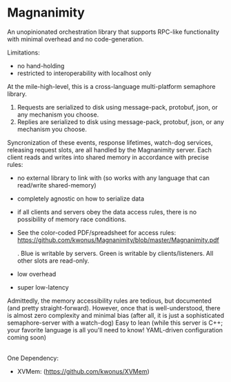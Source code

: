 # Magnanimity
An unopinionated orchestration library that supports RPC-like functionality with minimal overhead and no code-generation.

Limitations:
- no hand-holding
- restricted to interoperability with localhost only 

At the mile-high-level, this is a cross-language multi-platform semaphore library.
1) Requests are serialized to disk using message-pack, protobuf, json, or any mechanism you choose.
2) Replies are serialized to disk using message-pack, protobuf, json, or any mechanism you choose.

Syncronization of these events, response lifetimes, watch-dog services, releasing request slots, are all handled by the Magnanimity server.
Each client reads and writes into shared memory in accordance with precise rules:
- no external library to link with (so works with any language that can read/write shared-memory)

- completely agnostic on how to serialize data

- if all clients and servers obey the data access rules, there is no possibility of memory race conditions.

- See the color-coded PDF/spreadsheet for access rules:</br>
https://github.com/kwonus/Magnanimity/blob/master/Magnanimity.pdf

  .  Blue is writable by servers. Green is writable by clients/listeners.  All other slots are read-only.

- low overhead

- super low-latency

Admittedly, the memory accessibility rules are tedious, but documented (and pretty straight-forward).
However, once that is well-understood, there is almost zero complexity and minimal bias (after all, it is just a sophisticated semaphore-server with a watch-dog)
Easy to lean (while this server is C++; your favorite language is all you'll need to know! YAML-driven configuration coming soon)

<br>One Dependency:
- XVMem: (https://github.com/kwonus/XVMem)

  